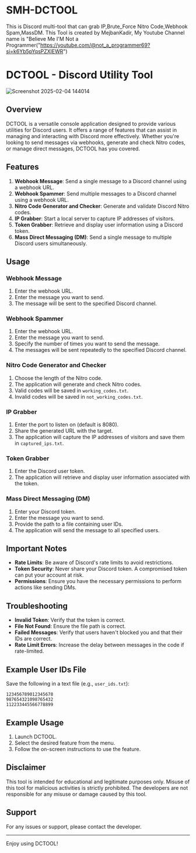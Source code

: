 # SMH-DCTOOL
This is Discord multi-tool that can grab IP,Brute_Force Nitro Code,Webhook Spam,MassDM. This Tool is created by MejbanKadir, My Youtube Channel name is "Believe Me I'M Not a Programmer("https://youtube.com/@not_a_programmer69?si=k6Yb5pYqsPZXlEWR") 

# DCTOOL - Discord Utility Tool

![Screenshot 2025-02-04 144014](https://github.com/user-attachments/assets/287deb59-9ebb-4aaf-8ca3-8d56604e3e65)



## Overview
DCTOOL is a versatile console application designed to provide various utilities for Discord users. It offers a range of features that can assist in managing and interacting with Discord more effectively. Whether you're looking to send messages via webhooks, generate and check Nitro codes, or manage direct messages, DCTOOL has you covered.

## Features
1. **Webhook Message**: Send a single message to a Discord channel using a webhook URL.
2. **Webhook Spammer**: Send multiple messages to a Discord channel using a webhook URL.
3. **Nitro Code Generator and Checker**: Generate and validate Discord Nitro codes.
4. **IP Grabber**: Start a local server to capture IP addresses of visitors.
5. **Token Grabber**: Retrieve and display user information using a Discord token.
6. **Mass Direct Messaging (DM)**: Send a single message to multiple Discord users simultaneously.

## Usage
### Webhook Message
1. Enter the webhook URL.
2. Enter the message you want to send.
3. The message will be sent to the specified Discord channel.

### Webhook Spammer
1. Enter the webhook URL.
2. Enter the message you want to send.
3. Specify the number of times you want to send the message.
4. The messages will be sent repeatedly to the specified Discord channel.

### Nitro Code Generator and Checker
1. Choose the length of the Nitro code.
2. The application will generate and check Nitro codes.
3. Valid codes will be saved in `working_codes.txt`.
4. Invalid codes will be saved in `not_working_codes.txt`.

### IP Grabber
1. Enter the port to listen on (default is 8080).
2. Share the generated URL with the target.
3. The application will capture the IP addresses of visitors and save them in `captured_ips.txt`.

### Token Grabber
1. Enter the Discord user token.
2. The application will retrieve and display user information associated with the token.

### Mass Direct Messaging (DM)
1. Enter your Discord token.
2. Enter the message you want to send.
3. Provide the path to a file containing user IDs.
4. The application will send the message to all specified users.

## Important Notes
- **Rate Limits**: Be aware of Discord's rate limits to avoid restrictions.
- **Token Security**: Never share your Discord token. A compromised token can put your account at risk.
- **Permissions**: Ensure you have the necessary permissions to perform actions like sending DMs.

## Troubleshooting
- **Invalid Token**: Verify that the token is correct.
- **File Not Found**: Ensure the file path is correct.
- **Failed Messages**: Verify that users haven't blocked you and that their IDs are correct.
- **Rate Limit Errors**: Increase the delay between messages in the code if rate-limited.

## Example User IDs File
Save the following in a text file (e.g., `user_ids.txt`):
```
123456789012345678
987654321098765432
112233445566778899
```

## Example Usage
1. Launch DCTOOL.
2. Select the desired feature from the menu.
3. Follow the on-screen instructions to use the feature.

## Disclaimer
This tool is intended for educational and legitimate purposes only. Misuse of this tool for malicious activities is strictly prohibited. The developers are not responsible for any misuse or damage caused by this tool.

## Support
For any issues or support, please contact the developer.

---

Enjoy using DCTOOL!
